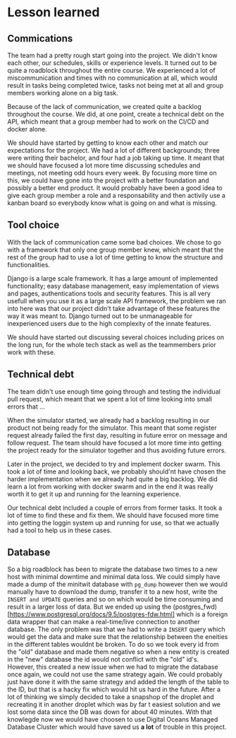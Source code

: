 
# Lesson learned

## Commications

The team had a pretty rough start going into the project. We didn't know each other, our schedules, skills or experience levels. It turned out to be quite a roadblock throughout the entire course. We experienced a lot of miscommunication and times with no communication at all, which would result in tasks being completed twice, tasks not being met at all and group members working alone on a big task.

Because of the lack of communication, we created quite a backlog throughout the course. We did, at one point, create a technical debt on the API, which meant that a group member had to work on the CI/CD and docker alone.

We should have started by getting to know each other and match our expectations for the project. We had a lot of different backgrounds; three were writing their bachelor, and four had a job taking up time. It meant that we should have focused a lot more time discussing schedules and meetings, not meeting odd hours every week. By focusing more time on this, we could have gone into the project with a better foundation and possibly a better end product. It would probably have been a good idea to give each group member a role and a responsability and then activily use a kanban board so everybody know what is going on and what is missing.


## Tool choice

With the lack of communication came some bad choices. We chose to go with a framework that only one group member knew, which meant that the rest of the group had to use a lot of time getting to know the structure and functionalities.

Django is a large scale framework. It has a large amount of implemented functionality; easy database management, easy implementation of views and pages, authentications tools and security features. This is all very usefull when you use it as a large scale API framework, the problem we ran into here was that our project didn't take advantage of these features the way it was meant to. Django turned out to be unmanageable for inexperienced users due to the high complexity of the innate features.

We should have started out discussing several choices including prices on the long run, for the whole tech stack as well as the teammembers prior work with these.

## Technical debt

The team didn't use enough time going through and testing the individual pull request, which meant that we spent a lot of time looking into small errors that ...

When the simulator started, we already had a backlog resulting in our product not being ready for the simulator. This meant that some register request already failed the first day, resulting in future error on message and follow request. The team should have focused a lot more time into getting the project ready for the simulator together and thus avoiding future errors. 

Later in the project, we decided to try and implement docker swarm. This took a lot of time and looking back, we probably should'nt have chosen the harder implementation when we already had quite a big backlog. We did learn a lot from working with docker swarm and in the end it was really worth it to get it up and running for the learning experience.

Our technical debt included a couple of errors from former tasks. It took a lot of time to find these and fix them. We should have focused more time into getting the loggin system up and running for use, so that we actually had a tool to help us in these cases.

## Database 

So a big roadblock has been to migrate the database two times to a new host with minimal downtime and minimal data loss. We could simply have made a dump of the minitwit database with `pg_dump` however then we would manually have to download the dump, transfer it to a new host, write the `INSERT and UPDATE` queries and so on which would be time consuming and result in a larger loss of data. But we ended up using the (postgres_fwd)[https://www.postgresql.org/docs/9.5/postgres-fdw.html] which is a foreign data wrapper that can make a real-time/live connection to another database. The only problem was that we had to write a `INSERT` query which would get the data and make sure that the relationship between the eneities in the different tables wouldnt be broken. To do so we took every id from the "old" database and made them negative so when a new entity is created in the "new" database the id would not conflict with the "old" id's.  
However, this created a new issue when we had to migrate the database once again, we could not use the same strategy again. We could probably just have done it with the same strategy and added the length of the table to the ID, but that is a hacky fix which would hit us hard in the future. After a lot of thinking we simply decided to take a snapshop of the droplet and recreating it in another droplet which was by far t easiest solution and we lost some data since the DB was down for about 40 minutes. With that knowlegde now we would have choosen to use Digital Oceans Managed Database Cluster which would have saved us **a lot** of trouble in this project.

